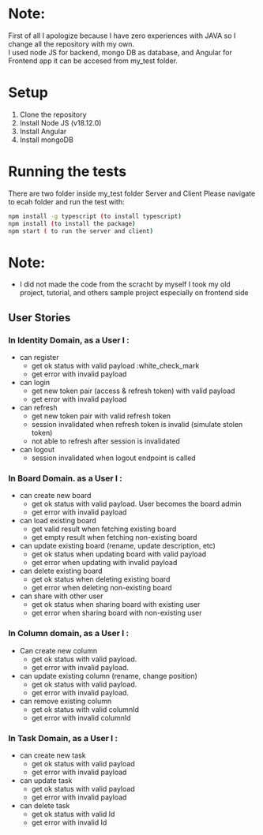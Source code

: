 # Note:
First of all I apologize because I have zero experiences with JAVA so I change all the repository with my own. <br/>
I used node JS for backend, mongo DB as database, and Angular for Frontend app it can be accesed from my_test folder.<br/>

# Setup
1. Clone the repository
2. Install Node JS (v18.12.0)
3. Install Angular
4. Install mongoDB
    
# Running the tests
There are two folder inside my_test folder Server and Client Please navigate to ecah folder and run the test with:
```sh 
npm install -g typescript (to install typescript)
npm install (to install the package)
npm start ( to run the server and client)
```


# Note:
- I did not made the code from the scracht by myself I took my old project, tutorial, and others sample project especially on frontend side <br/>


## User Stories

### In Identity Domain, as a User I :
- can register
  - get ok status with valid payload :white_check_mark
  - get error with invalid payload 
- can login
  - get new token pair (access & refresh token) with valid payload 
  - get error with invalid payload
- can refresh
  - get new token pair with valid refresh token
  - session invalidated when refresh token is invalid (simulate stolen token)
  - not able to refresh after session is invalidated
- can logout
  - session invalidated when logout endpoint is called

### In Board Domain. as a User I :
- can create new board
  - get ok status with valid payload. User becomes the board admin
  - get error with invalid payload
- can load existing board
  - get valid result when fetching existing board
  - get empty result when fetching non-existing board
- can update existing board (rename, update description, etc)
  - get ok status when updating board with valid payload
  - get error when updating with invalid payload
- can delete existing board
  - get ok status when deleting existing board
  - get error when deleting non-existing board
- can share with other user
  - get ok status when sharing board with existing user
  - get error when sharing board with non-existing user

### In Column domain, as a User I :
- Can create new column
  - get ok status with valid payload.
  - get error with invalid payload.
- can update existing column (rename, change position)
  - get ok status with valid payload.
  - get error with invalid payload.
- can remove existing column
  - get ok status with valid columnId
  - get error with invalid columnId

### In Task Domain, as a User I :
- can create new task
  - get ok status with valid payload
  - get error with invalid payload
- can update task
  - get ok status with valid payload
  - get error with invalid payload
- can delete task
  - get ok status with valid Id
  - get error with invalid Id
